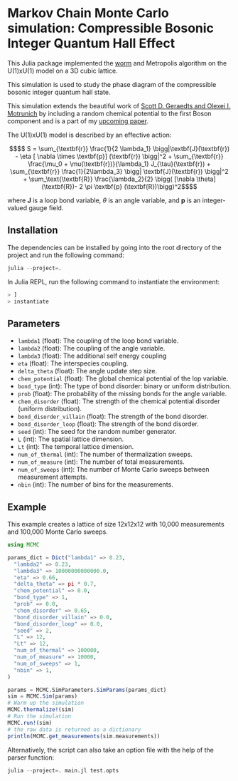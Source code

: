# Markov Chain Monte Carlo simulation: Compressible Bosonic Integer Quantum Hall Effect 

This Julia package implemented the [worm](https://arxiv.org/abs/cond-mat/0103146) and Metropolis algorithm on the U(1)xU(1) model on a 3D cubic lattice.

This simulation is used to study the phase diagram of the compressible bosonic integer quantum hall state.

This simulation extends the beautiful work of [Scott D. Geraedts and Olexei I. Motrunich](https://arxiv.org/abs/1302.1436) by including a random chemical potential to the first Boson component and is a part of my [upcoming paper](https://kakkarav.com/publications/).

The U(1)xU(1) model is described by an effective action:
```math
$$ S = \sum_{\textbf{r}} \frac{1}{2 \lambda_1} \bigg|\textbf{J}(\textbf{r}) - \eta [ \nabla \times \textbf{p}] (\textbf{r}) \bigg|^2 
+ \sum_{\textbf{r}} \frac{\mu_0 + \mu(\textbf{r})}{\lambda_1} J_{\tau}(\textbf{r})
+ \sum_{\textbf{r}} \frac{1}{2\lambda_3} \bigg| \textbf{J}(\textbf{r}) \bigg|^2
+ \sum_\text{\textbf{R}} \frac{\lambda_2}{2} \bigg( [\nabla \theta] (\textbf{R})- 2 \pi \textbf{p} (\textbf{R})\bigg)^2$$
```
where $\textbf{J}$ is a loop bond variable, $\theta$ is an angle variable, and $\textbf{p}$ is an integer-valued gauge field.

## Installation

The dependencies can be installed by going into the root directory of the project and run the following command:

```julia
julia --project=.
```

In Julia REPL, run the following command to instantiate the environment:

```julia
> ]
> instantiate
```

## Parameters

-  `lambda1` (float): The coupling of the loop bond variable.
-  `lambda2` (float): The coupling of the angle variable.
-  `lambda3` (float): The additional self energy coupling 
- `eta` (float): The interspecies coupling.
- `delta_theta` (float): The angle update step size.
- `chem_potential` (float): The global chemical potential of the lop variable.
- `bond_type` (int): The type of bond disorder: binary or uniform distribution.
- `prob` (float): The probability of the missing bonds for the angle variable.
- `chem_disorder` (float): The strength of the chemical potential disorder (uniform distribution).
- `bond_disorder_villain` (float): The strength of the bond disorder.
- `bond_disorder_loop` (float): The strength of the bond disorder.
- `seed` (int): The seed for the random number generator.
- `L` (int): The spatial lattice dimension.
- `Lt` (int): The temporal lattice dimension.
- `num_of_thermal` (int): The number of thermalization sweeps.
- `num_of_measure` (int): The number of total measurements.
- `num_of_sweeps` (int): The number of Monte Carlo sweeps between measurement attempts.
- `nbin` (int): The number of bins for the measurements.

## Example

This example creates a lattice of size 12x12x12 with 10,000 measurements and 100,000 Monte Carlo sweeps.

```julia
using MCMC

params_dict = Dict("lambda1" => 0.23,
  "lambda2" => 0.23,
  "lambda3" => 10000000000000.0,
  "eta" => 0.66,
  "delta_theta" => pi * 0.7,
  "chem_potential" => 0.0,
  "bond_type" => 1,
  "prob" => 0.0,
  "chem_disorder" => 0.65,
  "bond_disorder_villain" => 0.0,
  "bond_disorder_loop" => 0.0,
  "seed" => 2,
  "L" => 12,
  "Lt" => 12,
  "num_of_thermal" => 100000,
  "num_of_measure" => 10000,
  "num_of_sweeps" => 1,
  "nbin" => 1,
)

params = MCMC.SimParameters.SimParams(params_dict)
sim = MCMC.Sim(params)
# Warm up the simulation
MCMC.thermalize!(sim)
# Run the simulation
MCMC.run!(sim)
# the raw data is returned as a dictionary
println(MCMC.get_measurements(sim.measurements))
```

Alternatively, the script can also take an option file with the help of the parser function:
```julia
julia --project=. main.jl test.opts
```

